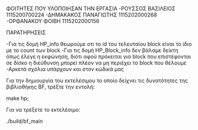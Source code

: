 ΦΟΙΤΗΤΕΣ ΠΟΥ ΥΛΟΠΟΙΗΣΑΝ ΤΗΝ ΕΡΓΑΣΙΑ
-ΡΟΥΣΣΟΣ ΒΑΣΙΛΕΙΟΣ 1115200700224
-ΔΗΜΑΚΑΚΟΣ ΠΑΝΑΓΙΩΤΗΣ 1115202000268
-ΟΡΦΑΝΑΚΟΥ ΦΟΙΒΗ 1115202000156

ΠΑΡΑΤΗΡΗΣΕΙΣ

-Για τις δομή HP_info θεωρούμε οτι το id του τελευταίου block είναι το ίδιο με το count των block
-Για τις δομή HP_Block_info δεν βάλαμε δείκτη όπως έλεγε η εκφώνηση, διότι αφού πρόκειται για block που επιστέφονται σε δίσκο
 η διεύθυνση μπορεί πλέον να μη περιέχει το block που θέλουμε
-Αρκετά σχόλια υπάρχουν και στον κώδικά μας

Για την δημιουργία του εκτελέσιμου το οποίο δείχνει
τις δυνατότητες της βιβλιοθήκης BF, τρέξτε την εντολή:

make hp;

Για να τρέξετε το εκτελέσιμο:

./build/bf_main